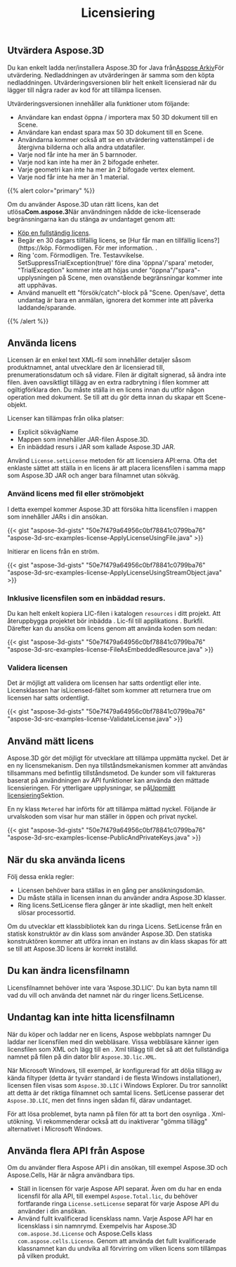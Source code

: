 ﻿---
title: Licensiering
type: docs
weight: 60
url: /sv/java/licensing/
description: Du kan enkelt ladda ner/installera Aspose.3D for Java från Aspose Arkiv för utvärdering. Nedladdningen av utvärderingen är samma som den köpta nedladdningen. Utvärderingsversionen blir helt enkelt licensierad när du lägger till några rader av kod för att tillämpa licensen.
---
## **Utvärdera Aspose.3D**
Du kan enkelt ladda ner/installera Aspose.3D for Java från[Aspose Arkiv](http://repository.aspose.com/repo/com/aspose/aspose-3d/)För utvärdering. Nedladdningen av utvärderingen är samma som den köpta nedladdningen. Utvärderingsversionen blir helt enkelt licensierad när du lägger till några rader av kod för att tillämpa licensen.

Utvärderingsversionen innehåller alla funktioner utom följande:

- Användare kan endast öppna / importera max 50 3D dokument till en Scene.
- Användare kan endast spara max 50 3D dokument till en Scene.
- Användarna kommer också att se en utvärdering vattenstämpel i de återgivna bilderna och alla andra utdatafiler.
- Varje nod får inte ha mer än 5 barnnoder.
- Varje nod kan inte ha mer än 2 bifogade enheter.
- Varje geometri kan inte ha mer än 2 bifogade vertex element.
- Varje nod får inte ha mer än 1 material.

{{% alert color="primary" %}} 

Om du använder Aspose.3D utan rätt licens, kan det utlösa**Com.aspose.3**När användningen nådde de icke-licenserade begränsningarna kan du stänga av undantaget genom att:

* [Köp en fullständig licens](https://purpose.aspose.com/buy).
* Begär en 30 dagars tillfällig licens, se [Hur får man en tillfällig licens?] (https://köp. Förmodligen. För mer information.
.
* Ring 'com. Förmodligen. Tre. Testavvikelse. SetSuppressTrialException(true)' före dina 'öppna'/'spara' metoder, "TrialException" kommer inte att höjas under "öppna"/"spara"-upplysningen på Scene, men ovanstående begränsningar kommer inte att upphävas.
* Använd manuellt ett "försök/catch"-block på "Scene. Open/save', detta undantag är bara en anmälan, ignorera det kommer inte att påverka laddande/sparande.

{{% /alert %}} 
## **Använda licens**
Licensen är en enkel text XML-fil som innehåller detaljer såsom produktnamnet, antal utvecklare den är licensierad till, prenumerationsdatum och så vidare. Filen är digitalt signerad, så ändra inte filen. även oavsiktligt tillägg av en extra radbrytning i filen kommer att ogiltigförklara den. Du måste ställa in en licens innan du utför någon operation med dokument. Se till att du gör detta innan du skapar ett Scene-objekt.

Licenser kan tillämpas från olika platser:

- Explicit sökvägName
- Mappen som innehåller JAR-filen Aspose.3D.
- En inbäddad resurs i JAR som kallade Aspose.3D JAR.

Använd `License.setLicense` metoden för att licensiera API:erna. Ofta det enklaste sättet att ställa in en licens är att placera licensfilen i samma mapp som Aspose.3D JAR och anger bara filnamnet utan sökväg.
### **Använd licens med fil eller strömobjekt**
I detta exempel kommer Aspose.3D att försöka hitta licensfilen i mappen som innehåller JARs i din ansökan.

{{< gist "aspose-3d-gists" "50e7f479a64956c0bf78841c0799ba76" "aspose-3d-src-examples-license-ApplyLicenseUsingFile.java" >}}

Initierar en licens från en ström.

{{< gist "aspose-3d-gists" "50e7f479a64956c0bf78841c0799ba76" "aspose-3d-src-examples-license-ApplyLicenseUsingStreamObject.java" >}}
### **Inklusive licensfilen som en inbäddad resurs.**
Du kan helt enkelt kopiera LIC-filen i katalogen `resources` i ditt projekt. Att återuppbygga projektet bör inbädda . Lic-fil till applikations . Burkfil. Därefter kan du ansöka om licens genom att använda koden som nedan:

{{< gist "aspose-3d-gists" "50e7f479a64956c0bf78841c0799ba76" "aspose-3d-src-examples-license-FileAsEmbeddedResource.java" >}}
### **Validera licensen**
Det är möjligt att validera om licensen har satts ordentligt eller inte. Licensklassen har isLicensed-fältet som kommer att returnera true om licensen har satts ordentligt.

{{< gist "aspose-3d-gists" "50e7f479a64956c0bf78841c0799ba76" "aspose-3d-src-examples-license-ValidateLicense.java" >}}
## **Använd mätt licens**
Aspose.3D gör det möjligt för utvecklare att tillämpa uppmätta nyckel. Det är en ny licensmekanism. Den nya tillståndsmekanismen kommer att användas tillsammans med befintlig tillståndsmetod. De kunder som vill faktureras baserat på användningen av API funktioner kan använda den mättade licensieringen. För ytterligare upplysningar, se på[Uppmätt licensiering](https://purchase.aspose.com/faqs/licensing/metered)Sektion.

En ny klass `Metered` har införts för att tillämpa mättad nyckel. Följande är urvalskoden som visar hur man ställer in öppen och privat nyckel.

{{< gist "aspose-3d-gists" "50e7f479a64956c0bf78841c0799ba76" "aspose-3d-src-examples-license-PublicAndPrivateKeys.java" >}}
## **När du ska använda licens**
Följ dessa enkla regler:

- Licensen behöver bara ställas in en gång per ansökningsdomän.
- Du måste ställa in licensen innan du använder andra Aspose.3D klasser.
- Ring licens.SetLicense flera gånger är inte skadligt, men helt enkelt slösar processortid.

Om du utvecklar ett klassbibliotek kan du ringa Licens. SetLicense från en statisk konstruktör av din klass som använder Aspose.3D. Den statiska konstruktören kommer att utföra innan en instans av din klass skapas för att se till att Aspose.3D licens är korrekt inställd.
## **Du kan ändra licensfilnamn**
Licensfilnamnet behöver inte vara 'Aspose.3D.LIC'. Du kan byta namn till vad du vill och använda det namnet när du ringer licens.SetLicense.
## **Undantag kan inte hitta licensfilnamn**
När du köper och laddar ner en licens, Aspose webbplats namnger Du laddar ner licensfilen med din webbläsare. Vissa webbläsare känner igen licensfilen som XML och lägg till en . Xml tillägg till det så att det fullständiga namnet på filen på din dator blir `Aspose.3D.lic.XML`.

När Microsoft Windows, till exempel, är konfigurerad för att dölja tillägg av kända filtyper (detta är tyvärr standard i de flesta Windows installationer), licensen filen visas som `Aspose.3D.LIC` i Windows Explorer. Du tror sannolikt att detta är det riktiga filnamnet och samtal licens. SetLicense passerar det `Aspose.3D.LIC`, men det finns ingen sådan fil, därav undantaget.

För att lösa problemet, byta namn på filen för att ta bort den osynliga . Xml- utökning. Vi rekommenderar också att du inaktiverar "gömma tillägg" alternativet i Microsoft Windows.

## **Använda flera API från Aspose**
Om du använder flera Aspose API i din ansökan, till exempel Aspose.3D och Aspose.Cells, Här är några användbara tips.

- Ställ in licensen för varje Aspose API separat. Även om du har en enda licensfil för alla API, till exempel `Aspose.Total.lic`, du behöver fortfarande ringa `License.setLicense` separat för varje Aspose API du använder i din ansökan.
- Använd fullt kvalificerad licensklass namn. Varje Aspose API har en licensklass i sin namnrymd. Exempelvis har Aspose.3D `com.aspose.3d.License` och Aspose.Cells klass `com.aspose.cells.License`. Genom att använda det fullt kvalificerade klassnamnet kan du undvika all förvirring om vilken licens som tillämpas på vilken produkt.
